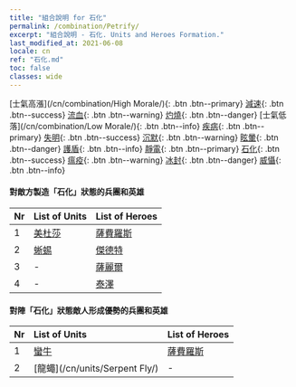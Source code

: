 ```yaml
---
title: "組合說明 for 石化"
permalink: /combination/Petrify/
excerpt: "組合說明 - 石化. Units and Heroes Formation."
last_modified_at: 2021-06-08
locale: cn
ref: "石化.md"
toc: false
classes: wide
---
```


  [士氣高漲](/cn/combination/High Morale/){: .btn .btn--primary} [減速](/cn/combination/Slow/){: .btn .btn--success} [流血](/cn/combination/Bleeding/){: .btn .btn--warning} [灼燒](/cn/combination/Burning/){: .btn .btn--danger} [士氣低落](/cn/combination/Low Morale/){: .btn .btn--info} [疾病](/cn/combination/Disease/){: .btn .btn--primary} [失明](/cn/combination/Blind/){: .btn .btn--success} [沉默](/cn/combination/Silence/){: .btn .btn--warning} [眩暈](/cn/combination/Stun/){: .btn .btn--danger} [護盾](/cn/combination/Shield/){: .btn .btn--info} [靜電](/cn/combination/Static/){: .btn .btn--primary} [石化](/cn/combination/Petrify/){: .btn .btn--success} [瘟疫](/cn/combination/Plague/){: .btn .btn--warning} [冰封](/cn/combination/Freeze/){: .btn .btn--danger} [威懾](/cn/combination/Deterrence/){: .btn .btn--info} 


#### 對敵方製造「石化」狀態的兵團和英雄

  | Nr |  List of Units  | List of Heroes | 
  |:---|:----------------|:---------------| 
  | 1 | [美杜莎](/cn/units/Medusa/) | [薩費羅斯](/cn/heroes/Sephinroth/) |
  | 2 | [蜥蜴](/cn/units/Basilisk/) | [傑德特](/cn/heroes/Jeddite/) |
  | 3 | - | [薩麗爾](/cn/heroes/Ciele/) |
  | 4 | - | [泰澤](/cn/heroes/Tazar/) |


#### 對陣「石化」狀態敵人形成優勢的兵團和英雄

  | Nr |  List of Units  | List of Heroes | 
  |:---|:----------------|:---------------| 
  | 1 | [蠻牛](/cn/units/Gorgon/) | [薩費羅斯](/cn/heroes/Sephinroth/) |
  | 2 | [龍蠅](/cn/units/Serpent Fly/) | - |
